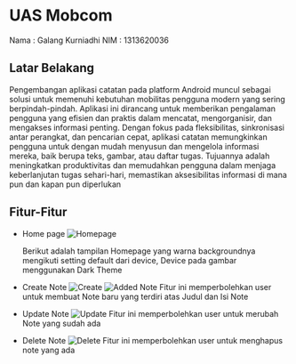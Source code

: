 ﻿# UAS Mobcom
Nama : Galang Kurniadhi
NIM : 1313620036

## Latar Belakang
  
Pengembangan aplikasi catatan pada platform Android muncul sebagai solusi untuk memenuhi kebutuhan mobilitas pengguna modern yang sering berpindah-pindah. Aplikasi ini dirancang untuk memberikan pengalaman pengguna yang efisien dan praktis dalam mencatat, mengorganisir, dan mengakses informasi penting. Dengan fokus pada fleksibilitas, sinkronisasi antar perangkat, dan pencarian cepat, aplikasi catatan memungkinkan pengguna untuk dengan mudah menyusun dan mengelola informasi mereka, baik berupa teks, gambar, atau daftar tugas. Tujuannya adalah meningkatkan produktivitas dan memudahkan pengguna dalam menjaga keberlanjutan tugas sehari-hari, memastikan aksesibilitas informasi di mana pun dan kapan pun diperlukan

## Fitur-Fitur
* Home page
![Homepage](images/home.jpg)

	Berikut adalah tampilan Homepage yang warna backgroundnya mengikuti setting default dari device, Device pada gambar menggunakan Dark Theme
* Create Note
  ![Create](images/new.jpg)
  ![Added Note](images/add.jpg)
	Fitur ini memperbolehkan user untuk membuat Note baru yang terdiri atas Judul dan Isi Note
* Update Note
  ![Update](images/edit.jpg)
	Fitur ini memperbolehkan user untuk merubah Note yang sudah ada
* Delete Note
  ![Delete](images/delete.jpg)
	Fitur ini memperbolehkan user untuk menghapus note yang ada
